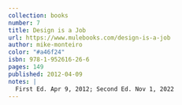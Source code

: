 ```yaml
---
collection: books
number: 7
title: Design is a Job
url: https://www.mulebooks.com/design-is-a-job
author: mike-monteiro
color: "#a46f24"
isbn: 978-1-952616-26-6
pages: 149
published: 2012-04-09
notes: |
  First Ed. Apr 9, 2012; Second Ed. Nov 1, 2022
---
```

